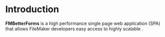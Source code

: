 # Introduction

**FMBetterForms** is a high performance single page web application \(SPA\) that allows FileMaker developers easy access to highly scalable .



